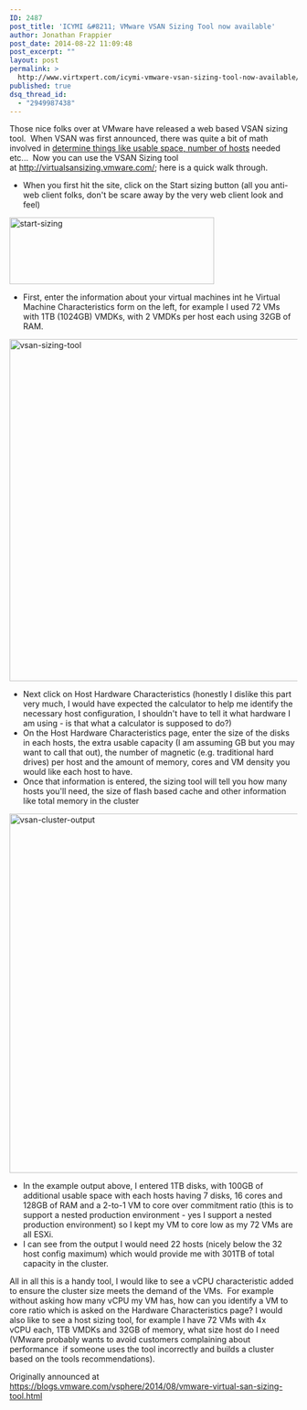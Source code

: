 ```yaml
---
ID: 2487
post_title: 'ICYMI &#8211; VMware VSAN Sizing Tool now available'
author: Jonathan Frappier
post_date: 2014-08-22 11:09:48
post_excerpt: ""
layout: post
permalink: >
  http://www.virtxpert.com/icymi-vmware-vsan-sizing-tool-now-available/
published: true
dsq_thread_id:
  - "2949987438"
---
```

Those nice folks over at VMware have released a web based VSAN sizing tool.  When VSAN was first announced, there was quite a bit of math involved in <a title="VSAN all things!" href="http://www.virtxpert.com/vsan-all-things/">determine things like usable space, number of hosts</a> needed etc...  Now you can use the VSAN Sizing tool at <a href="http://virtualsansizing.vmware.com/" target="_blank">http://virtualsansizing.vmware.com/</a>; here is a quick walk through.
<ul>
	<li>When you first hit the site, click on the Start sizing button (all you anti-web client folks, don't be scare away by the very web client look and feel)</li>
</ul>
<a href="http://www.virtxpert.com/wp-content/uploads/2014/08/start-sizing.png"><img class="aligncenter wp-image-2488 " src="http://www.virtxpert.com/wp-content/uploads/2014/08/start-sizing.png" alt="start-sizing" width="358" height="117" /></a>
<ul>
	<li>First, enter the information about your virtual machines int he Virtual Machine Characteristics form on the left, for example I used 72 VMs with 1TB (1024GB) VMDKs, with 2 VMDKs per host each using 32GB of RAM.</li>
</ul>
<a href="http://www.virtxpert.com/wp-content/uploads/2014/08/vsan-sizing-tool.png"><img class="aligncenter  wp-image-2489" src="http://www.virtxpert.com/wp-content/uploads/2014/08/vsan-sizing-tool.png" alt="vsan-sizing-tool" width="882" height="599" /></a>
<ul>
	<li>Next click on Host Hardware Characteristics (honestly I dislike this part very much, I would have expected the calculator to help me identify the necessary host configuration, I shouldn't have to tell it what hardware I am using - is that what a calculator is supposed to do?)</li>
	<li>On the Host Hardware Characteristics page, enter the size of the disks in each hosts, the extra usable capacity (I am assuming GB but you may want to call that out), the number of magnetic (e.g. traditional hard drives) per host and the amount of memory, cores and VM density you would like each host to have.</li>
	<li>Once that information is entered, the sizing tool will tell you how many hosts you'll need, the size of flash based cache and other information like total memory in the cluster</li>
</ul>
<a href="http://www.virtxpert.com/wp-content/uploads/2014/08/vsan-cluster-output.png"><img class="aligncenter size-full wp-image-2490" src="http://www.virtxpert.com/wp-content/uploads/2014/08/vsan-cluster-output.png" alt="vsan-cluster-output" width="794" height="629" /></a>
<ul>
	<li>In the example output above, I entered 1TB disks, with 100GB of additional usable space with each hosts having 7 disks, 16 cores and 128GB of RAM and a 2-to-1 VM to core over commitment ratio (this is to support a nested production environment - yes I support a nested production environment) so I kept my VM to core low as my 72 VMs are all ESXi.</li>
	<li>I can see from the output I would need 22 hosts (nicely below the 32 host config maximum) which would provide me with 301TB of total capacity in the cluster.</li>
</ul>
All in all this is a handy tool, I would like to see a vCPU characteristic added to ensure the cluster size meets the demand of the VMs.  For example without asking how many vCPU my VM has, how can you identify a VM to core ratio which is asked on the Hardware Characteristics page? I would also like to see a host sizing tool, for example I have 72 VMs with 4x vCPU each, 1TB VMDKs and 32GB of memory, what size host do I need (VMware probably wants to avoid customers complaining about performance  if someone uses the tool incorrectly and builds a cluster based on the tools recommendations).

Originally announced at <a href="https://blogs.vmware.com/vsphere/2014/08/vmware-virtual-san-sizing-tool.html" target="_blank">https://blogs.vmware.com/vsphere/2014/08/vmware-virtual-san-sizing-tool.html</a>